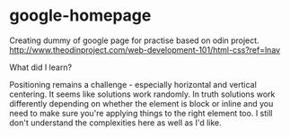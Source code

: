 # google-homepage
Creating dummy of google page for practise based on odin project. http://www.theodinproject.com/web-development-101/html-css?ref=lnav

What did I learn?

Positioning remains a challenge - especially horizontal and vertical centering.
It seems like solutions work randomly. In truth solutions work differently depending on whether
the element is block or inline and you need to make sure you're applying things to the right element
too. I still don't understand the complexities here as well as I'd like.